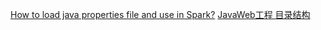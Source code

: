 [How to load java properties file and use in Spark?](https://stackoverflow.com/questions/31115881/how-to-load-java-properties-file-and-use-in-spark)
[JavaWeb工程 目录结构](https://www.cnblogs.com/zhanghengscnc/p/8449894.html)
